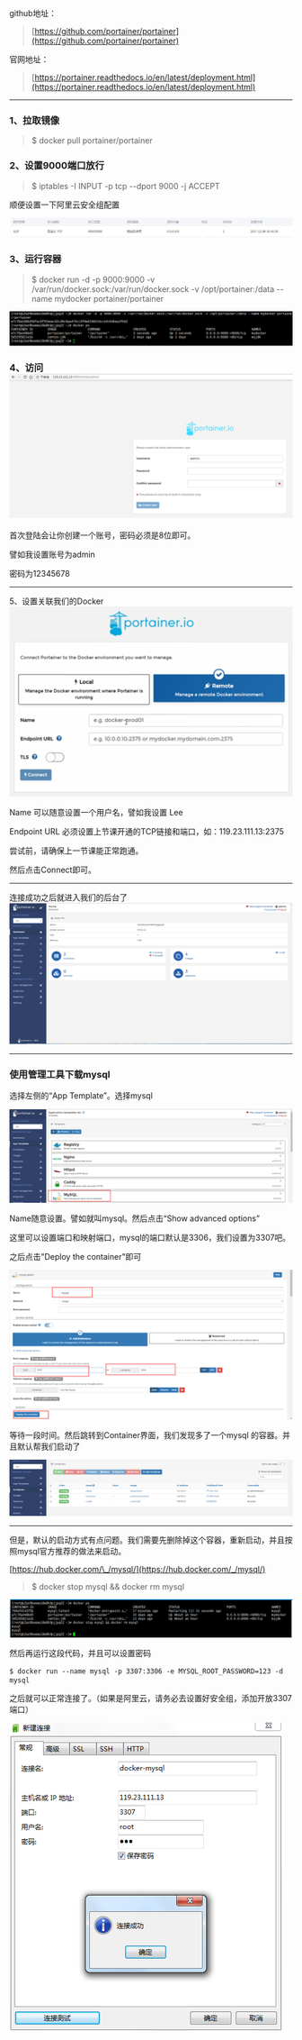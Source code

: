 github地址：

> [https://github.com/portainer/portainer](https://github.com/portainer/portainer)

官网地址：

> [https://portainer.readthedocs.io/en/latest/deployment.html](https://portainer.readthedocs.io/en/latest/deployment.html)

---

### 1、拉取镜像

> $ docker pull portainer/portainer

### 

### 2、设置9000端口放行

> $ iptables -I INPUT -p tcp --dport 9000 -j ACCEPT

顺便设置一下阿里云安全组配置

![](/assets/12312312123import.png)

### 3、运行容器

> $ docker run -d -p 9000:9000 -v /var/run/docker.sock:/var/run/docker.sock -v /opt/portainer:/data --name mydocker portainer/portainer

![](/assets/11616import.png)

### 4、访问![](/assets/114123import.png)

首次登陆会让你创建一个账号，密码必须是8位即可。

譬如我设置账号为admin

密码为12345678

---

5、设置关联我们的Docker![](/assets/1351412312import.png)

Name 可以随意设置一个用户名，譬如我设置 Lee

Endpoint URL 必须设置上节课开通的TCP链接和端口，如：119.23.111.13:2375

尝试前，请确保上一节课能正常跑通。

然后点击Connect即可。

---

连接成功之后就进入我们的后台了![](/assets/23123123123123import.png)

---

### 使用管理工具下载mysql

选择左侧的“App Template”。选择mysql

![](/assets/23123123import.png)

Name随意设置。譬如就叫mysql。然后点击“Show advanced options”

这里可以设置端口和映射端口，mysql的端口默认是3306，我们设置为3307吧。

之后点击"Deploy the container"即可

![](/assets/135134import.png)

等待一段时间。然后跳转到Container界面，我们发现多了一个mysql 的容器。并且默认帮我们启动了

![](/assets/123123123123123151import.png)

---

但是，默认的启动方式有点问题。我们需要先删除掉这个容器，重新启动，并且按照mysql官方推荐的做法来启动。

[https://hub.docker.com/\_/mysql/](https://hub.docker.com/_/mysql/)

> $ docker stop mysql && docker rm mysql

![](/assets/15123123123import.png)

然后再运行这段代码，并且可以设置密码

```
$ docker run --name mysql -p 3307:3306 -e MYSQL_ROOT_PASSWORD=123 -d mysql
```

之后就可以正常连接了。（如果是阿里云，请务必去设置好安全组，添加开放3307端口）

![](/assets/爱上112312312312import.png)

